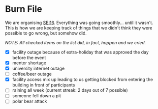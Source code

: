 # Burn File

We are organising [SEI16](http://seium.org). Everything was going smoothly... until it wasn't. This is how we are keeping track of things that we didn't think they were possible to go wrong, but somehow did.

*NOTE: All checked items on the list did, in fact, happen and we cried.*

- [x] facility outage because of extra-holiday that was approved the day before the event
- [x] mentor shortage
- [x] university internet outage
- [ ] coffee/beer outage
- [x] facility access mix up leading to us getting blocked from entering the building in front of participants
- [ ] raining all week (current streak: 2 days out of 7 possible)
- [ ] someone fell down a pit
- [ ] polar bear attack
